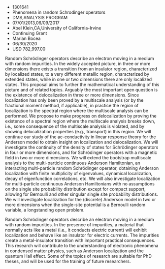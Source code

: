 
* 1301641
* Phenomena in random Schrodinger operators
* DMS,ANALYSIS PROGRAM
* 07/01/2013,06/09/2017
* Abel Klein,CA,University of California-Irvine
* Continuing Grant
* Marian Bocea
* 06/30/2020
* USD 782,997.00

Random Schrödinger operators describe an electron moving in a medium with random
impurities. In the widely accepted picture, in three or more dimensions there
exists a transition from an insulator region, characterized by localized states,
to a very different metallic region, characterized by extended states, while in
one or two dimensions there are only localized states. This proposal aims to
further the mathematical understanding of this picture and of related topics.
Arguably the most important open question is the existence of delocalization in
three or more dimensions. Since localization has only been proved by a
multiscale analysis (or by the fractional moment method, if applicable), in
practice the region of localization is the spectral region where the multiscale
analysis can be performed. We propose to make progress on delocalization by
proving the existence of a spectral region where the multiscale analysis breaks
down, i.e., some consequence of the multiscale analysis is violated, and by
showing delocalization properties (e.g., transport) in this region. We will
continue our study of the ac-conductivity in linear response theory for the
Anderson model to obtain insight on localization and delocalization. We will
investigate the continuity of the density of states for Schrödinger operators in
four or more dimensions, and for Schrödinger operators with a magnetic field in
two or more dimensions. We will extend the bootstrap multiscale analysis to the
multi-particle continuous Anderson Hamiltonian, an interacting multi-particle
random Schrödinger operator, obtaining Anderson localization with finite
multiplicity of eigenvalues, dynamical localization, decay of eigenfunction
correlations, etc. We will also investigate localization for multi-particle
continuous Anderson Hamiltonians with no assumptions on the single site
probability distribution except for compact support, allowing for Bernoulli and
other singular single site probability distributions. We will investigate
localization for the (discrete) Anderson model in two or more dimensions when
the single-site potential is a Bernoulli random variable, a longstanding open
problem.

Random Schrödinger operators describe an electron moving in a medium with random
impurities. In the presence of impurities, a material that normally acts like a
metal (i.e., it conducts electric current) will exhibit localization and behave
like an insulator for electric currents. The impurities create a metal-insulator
transition with important practical consequences. This research will contribute
to the understanding of electronic phenomena in condensed matter physics, such
as Anderson localization and the quantum Hall effect. Some of the topics of
research are suitable for PhD theses, and will be used for the training of
future researchers.
